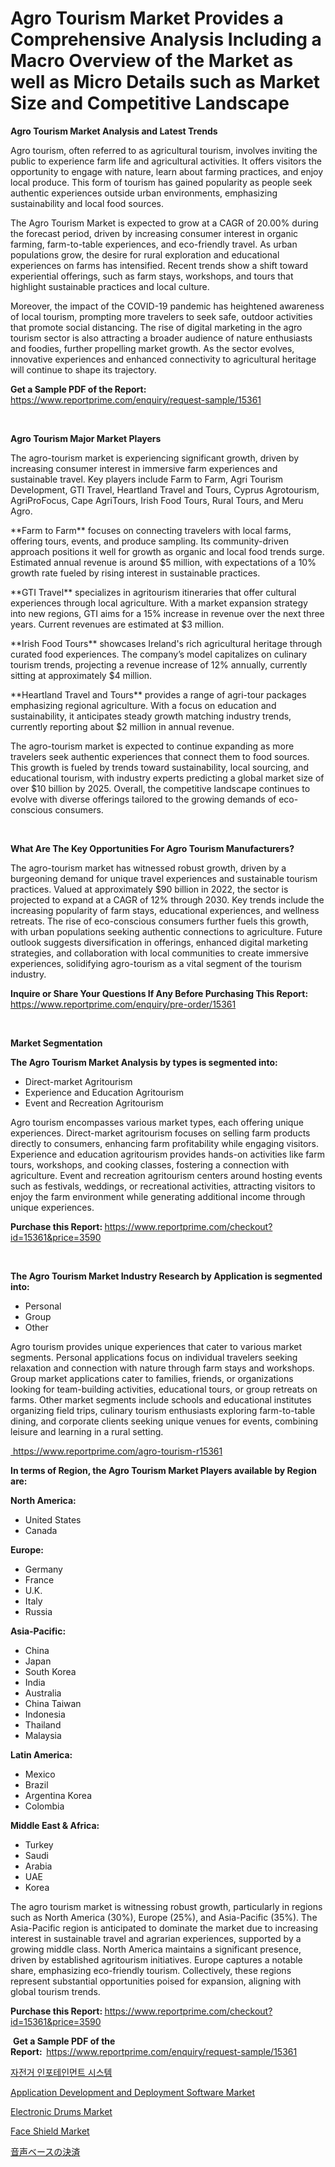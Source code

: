 <p><h1>Agro Tourism Market Provides a Comprehensive Analysis Including a Macro Overview of the Market as well as Micro Details such as Market Size and Competitive Landscape</h1></p><p><strong>Agro Tourism Market Analysis and Latest Trends</strong></p>
<p><p>Agro tourism, often referred to as agricultural tourism, involves inviting the public to experience farm life and agricultural activities. It offers visitors the opportunity to engage with nature, learn about farming practices, and enjoy local produce. This form of tourism has gained popularity as people seek authentic experiences outside urban environments, emphasizing sustainability and local food sources.</p><p>The Agro Tourism Market is expected to grow at a CAGR of 20.00% during the forecast period, driven by increasing consumer interest in organic farming, farm-to-table experiences, and eco-friendly travel. As urban populations grow, the desire for rural exploration and educational experiences on farms has intensified. Recent trends show a shift toward experiential offerings, such as farm stays, workshops, and tours that highlight sustainable practices and local culture.</p><p>Moreover, the impact of the COVID-19 pandemic has heightened awareness of local tourism, prompting more travelers to seek safe, outdoor activities that promote social distancing. The rise of digital marketing in the agro tourism sector is also attracting a broader audience of nature enthusiasts and foodies, further propelling market growth. As the sector evolves, innovative experiences and enhanced connectivity to agricultural heritage will continue to shape its trajectory.</p></p>
<p><strong>Get a Sample PDF of the Report:&nbsp;</strong> <a href="https://www.reportprime.com/enquiry/request-sample/15361">https://www.reportprime.com/enquiry/request-sample/15361</a></p>
<p>&nbsp;</p>
<p><strong>Agro Tourism Major Market Players</strong></p>
<p><p>The agro-tourism market is experiencing significant growth, driven by increasing consumer interest in immersive farm experiences and sustainable travel. Key players include Farm to Farm, Agri Tourism Development, GTI Travel, Heartland Travel and Tours, Cyprus Agrotourism, AgriProFocus, Cape AgriTours, Irish Food Tours, Rural Tours, and Meru Agro.</p><p>**Farm to Farm** focuses on connecting travelers with local farms, offering tours, events, and produce sampling. Its community-driven approach positions it well for growth as organic and local food trends surge. Estimated annual revenue is around $5 million, with expectations of a 10% growth rate fueled by rising interest in sustainable practices.</p><p>**GTI Travel** specializes in agritourism itineraries that offer cultural experiences through local agriculture. With a market expansion strategy into new regions, GTI aims for a 15% increase in revenue over the next three years. Current revenues are estimated at $3 million.</p><p>**Irish Food Tours** showcases Ireland's rich agricultural heritage through curated food experiences. The company’s model capitalizes on culinary tourism trends, projecting a revenue increase of 12% annually, currently sitting at approximately $4 million.</p><p>**Heartland Travel and Tours** provides a range of agri-tour packages emphasizing regional agriculture. With a focus on education and sustainability, it anticipates steady growth matching industry trends, currently reporting about $2 million in annual revenue.</p><p>The agro-tourism market is expected to continue expanding as more travelers seek authentic experiences that connect them to food sources. This growth is fueled by trends toward sustainability, local sourcing, and educational tourism, with industry experts predicting a global market size of over $10 billion by 2025. Overall, the competitive landscape continues to evolve with diverse offerings tailored to the growing demands of eco-conscious consumers.</p></p>
<p>&nbsp;</p>
<p><strong>What Are The Key Opportunities For Agro Tourism Manufacturers?</strong></p>
<p><p>The agro-tourism market has witnessed robust growth, driven by a burgeoning demand for unique travel experiences and sustainable tourism practices. Valued at approximately $90 billion in 2022, the sector is projected to expand at a CAGR of 12% through 2030. Key trends include the increasing popularity of farm stays, educational experiences, and wellness retreats. The rise of eco-conscious consumers further fuels this growth, with urban populations seeking authentic connections to agriculture. Future outlook suggests diversification in offerings, enhanced digital marketing strategies, and collaboration with local communities to create immersive experiences, solidifying agro-tourism as a vital segment of the tourism industry.</p></p>
<p><strong>Inquire or Share Your Questions If Any Before Purchasing This Report:</strong> <a href="https://www.reportprime.com/enquiry/pre-order/15361">https://www.reportprime.com/enquiry/pre-order/15361</a></p>
<p>&nbsp;</p>
<p><strong>Market Segmentation</strong></p>
<p><strong>The Agro Tourism Market Analysis by types is segmented into:</strong></p>
<p><ul><li>Direct-market Agritourism</li><li>Experience and Education Agritourism</li><li>Event and Recreation Agritourism</li></ul></p>
<p><p>Agro tourism encompasses various market types, each offering unique experiences. Direct-market agritourism focuses on selling farm products directly to consumers, enhancing farm profitability while engaging visitors. Experience and education agritourism provides hands-on activities like farm tours, workshops, and cooking classes, fostering a connection with agriculture. Event and recreation agritourism centers around hosting events such as festivals, weddings, or recreational activities, attracting visitors to enjoy the farm environment while generating additional income through unique experiences.</p></p>
<p><strong>Purchase this Report:&nbsp;</strong><a href="https://www.reportprime.com/checkout?id=15361&price=3590">https://www.reportprime.com/checkout?id=15361&price=3590</a></p>
<p>&nbsp;</p>
<p><strong>The Agro Tourism Market Industry Research by Application is segmented into:</strong></p>
<p><ul><li>Personal</li><li>Group</li><li>Other</li></ul></p>
<p><p>Agro tourism provides unique experiences that cater to various market segments. Personal applications focus on individual travelers seeking relaxation and connection with nature through farm stays and workshops. Group market applications cater to families, friends, or organizations looking for team-building activities, educational tours, or group retreats on farms. Other market segments include schools and educational institutes organizing field trips, culinary tourism enthusiasts exploring farm-to-table dining, and corporate clients seeking unique venues for events, combining leisure and learning in a rural setting.</p></p>
<p><a href="https://www.reportprime.com/agro-tourism-r15361">&nbsp;https://www.reportprime.com/agro-tourism-r15361</a></p>
<p><strong>In terms of Region, the Agro Tourism Market Players available by Region are:</strong></p>
<p>
    <p> <strong> North America: </strong>
        <ul>
            <li>United States</li>
            <li>Canada</li>
        </ul>
        </p> 
    <p> <strong> Europe: </strong>
        <ul>
            <li>Germany</li>
            <li>France</li>
            <li>U.K.</li>
            <li>Italy</li>
            <li>Russia</li>
        </ul>
        </p> 
    <p> <strong> Asia-Pacific: </strong>
        <ul>
            <li>China</li>
            <li>Japan</li>
            <li>South Korea</li>
            <li>India</li>
            <li>Australia</li>
            <li>China Taiwan</li>
            <li>Indonesia</li>
            <li>Thailand</li>
            <li>Malaysia</li>
        </ul>
        </p> 
    <p> <strong> Latin America: </strong>
        <ul>
            <li>Mexico</li>
            <li>Brazil</li>
            <li>Argentina Korea</li>
            <li>Colombia</li>
        </ul>
        </p> 
    <p> <strong> Middle East & Africa: </strong>
        <ul>
            <li>Turkey</li>
            <li>Saudi</li>
            <li>Arabia</li>
            <li>UAE</li>
            <li>Korea</li>
        </ul>
    </p>
    </p>
<p><p>The agro tourism market is witnessing robust growth, particularly in regions such as North America (30%), Europe (25%), and Asia-Pacific (35%). The Asia-Pacific region is anticipated to dominate the market due to increasing interest in sustainable travel and agrarian experiences, supported by a growing middle class. North America maintains a significant presence, driven by established agritourism initiatives. Europe captures a notable share, emphasizing eco-friendly tourism. Collectively, these regions represent substantial opportunities poised for expansion, aligning with global tourism trends.</p></p>
<p><strong>Purchase this Report: </strong><a href="https://www.reportprime.com/checkout?id=15361&price=3590">https://www.reportprime.com/checkout?id=15361&price=3590</a></p>
<p>&nbsp;<strong>Get a Sample PDF of the Report:&nbsp;&nbsp;</strong><a href="https://www.reportprime.com/enquiry/request-sample/15361">https://www.reportprime.com/enquiry/request-sample/15361</a></p>
<p><strong></strong></p>
<p><p><a href="https://medium.com/@scotthereford10/%EC%A0%84-%EC%84%B8%EA%B3%84-%EC%9E%90%EC%A0%84%EA%B1%B0-%EC%A0%95%EB%B3%B4-%EC%8B%9C%EC%8A%A4%ED%85%9C-%EC%8B%9C%EC%9E%A5-%EA%B7%9C%EB%AA%A8%EB%8A%94-%EC%97%B0%ED%8F%89%EA%B7%A0-%EC%84%B1%EC%9E%A5%EB%A5%A0-cagr-12-%EC%97%90-%EC%9D%B4%EB%A5%BC-%EA%B2%83%EC%9C%BC%EB%A1%9C-%EC%98%88%EC%83%81%EB%90%98%EB%A9%B0-%EC%9D%B4-%EB%B3%B4%EA%B3%A0%EC%84%9C%EB%8A%94-2024%EB%85%84%EB%B6%80%ED%84%B0-2031%EB%85%84%EA%B9%8C%EC%A7%80%EC%9D%98-%EC%8B%9C%EC%9E%A5-%EC%84%B1%EC%9E%A5-%EB%8F%99%ED%96%A5-%EA%B8%B0%ED%9A%8C-%EB%B0%8F-%EC%98%88%EC%B8%A1%EC%9D%84-3500ea4a1b97">자전거 인포테인먼트 시스템</a></p><p><a href="https://github.com/NancyAlvarado586/Market-Research-Report-List-1/blob/main/application-development-and-deployment-software-market.md">Application Development and Deployment Software Market</a></p><p><a href="https://medium.com/@chloeconn57/the-global-electronic-drums-market-is-a-dynamic-and-growing-industry-5aa8738c4c22">Electronic Drums Market</a></p><p><a href="https://medium.com/@chloeconn57/the-face-shield-market-is-experiencing-higher-than-anticipated-demand-compared-to-pre-pandemic-ed7d1c2273e7">Face Shield Market</a></p><p><a href="https://medium.com/@barbarakss89/voice-based-payments-market-%E3%81%AE%E3%82%B0%E3%83%AD%E3%83%BC%E3%83%90%E3%83%AB%E5%B8%82%E5%A0%B4%E6%A6%82%E8%A6%81%E3%81%AF-%E4%B8%96%E7%95%8C%E3%81%8A%E3%82%88%E3%81%B3%E4%B8%BB%E8%A6%81%E5%B8%82%E5%A0%B4%E3%81%AB%E3%81%8A%E3%81%91%E3%82%8B%E6%A5%AD%E7%95%8C%E3%81%AB%E5%BD%B1%E9%9F%BF%E3%82%92%E4%B8%8E%E3%81%88%E3%82%8B%E4%B8%BB%E8%A6%81%E3%81%AA%E3%83%88%E3%83%AC%E3%83%B3%E3%83%89%E3%81%AB%E3%81%A4%E3%81%84%E3%81%A6-%E7%8B%AC%E8%87%AA%E3%81%AE%E8%A6%96%E7%82%B9%E3%82%92%E6%8F%90%E4%BE%9B%E3%81%97%E3%81%BE%E3%81%99-8d76bbad7872">音声ベースの決済</a></p></p>